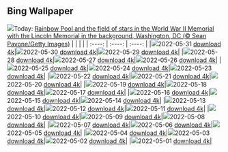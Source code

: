 ## Bing Wallpaper
![](./wallpaper/2022-05-31.jpg)Today: [Rainbow Pool and the field of stars in the World War II Memorial with the Lincoln Memorial in the background, Washington, DC (© Sean Pavone/Getty Images)](./wallpaper/2022-05-31.jpg)
|      |      |      |
| :----: | :----: | :----: |
|![](./wallpaper/2022-05-31_sm.jpg)2022-05-31 [download 4k](./wallpaper/2022-05-31.jpg)|![](./wallpaper/2022-05-30_sm.jpg)2022-05-30 [download 4k](./wallpaper/2022-05-30.jpg)|![](./wallpaper/2022-05-29_sm.jpg)2022-05-29 [download 4k](./wallpaper/2022-05-29.jpg)|
|![](./wallpaper/2022-05-28_sm.jpg)2022-05-28 [download 4k](./wallpaper/2022-05-28.jpg)|![](./wallpaper/2022-05-27_sm.jpg)2022-05-27 [download 4k](./wallpaper/2022-05-27.jpg)|![](./wallpaper/2022-05-26_sm.jpg)2022-05-26 [download 4k](./wallpaper/2022-05-26.jpg)|
|![](./wallpaper/2022-05-25_sm.jpg)2022-05-25 [download 4k](./wallpaper/2022-05-25.jpg)|![](./wallpaper/2022-05-24_sm.jpg)2022-05-24 [download 4k](./wallpaper/2022-05-24.jpg)|![](./wallpaper/2022-05-23_sm.jpg)2022-05-23 [download 4k](./wallpaper/2022-05-23.jpg)|
|![](./wallpaper/2022-05-22_sm.jpg)2022-05-22 [download 4k](./wallpaper/2022-05-22.jpg)|![](./wallpaper/2022-05-21_sm.jpg)2022-05-21 [download 4k](./wallpaper/2022-05-21.jpg)|![](./wallpaper/2022-05-20_sm.jpg)2022-05-20 [download 4k](./wallpaper/2022-05-20.jpg)|
|![](./wallpaper/2022-05-19_sm.jpg)2022-05-19 [download 4k](./wallpaper/2022-05-19.jpg)|![](./wallpaper/2022-05-18_sm.jpg)2022-05-18 [download 4k](./wallpaper/2022-05-18.jpg)|![](./wallpaper/2022-05-17_sm.jpg)2022-05-17 [download 4k](./wallpaper/2022-05-17.jpg)|
|![](./wallpaper/2022-05-16_sm.jpg)2022-05-16 [download 4k](./wallpaper/2022-05-16.jpg)|![](./wallpaper/2022-05-15_sm.jpg)2022-05-15 [download 4k](./wallpaper/2022-05-15.jpg)|![](./wallpaper/2022-05-14_sm.jpg)2022-05-14 [download 4k](./wallpaper/2022-05-14.jpg)|
|![](./wallpaper/2022-05-13_sm.jpg)2022-05-13 [download 4k](./wallpaper/2022-05-13.jpg)|![](./wallpaper/2022-05-12_sm.jpg)2022-05-12 [download 4k](./wallpaper/2022-05-12.jpg)|![](./wallpaper/2022-05-11_sm.jpg)2022-05-11 [download 4k](./wallpaper/2022-05-11.jpg)|
|![](./wallpaper/2022-05-10_sm.jpg)2022-05-10 [download 4k](./wallpaper/2022-05-10.jpg)|![](./wallpaper/2022-05-09_sm.jpg)2022-05-09 [download 4k](./wallpaper/2022-05-09.jpg)|![](./wallpaper/2022-05-08_sm.jpg)2022-05-08 [download 4k](./wallpaper/2022-05-08.jpg)|
|![](./wallpaper/2022-05-07_sm.jpg)2022-05-07 [download 4k](./wallpaper/2022-05-07.jpg)|![](./wallpaper/2022-05-06_sm.jpg)2022-05-06 [download 4k](./wallpaper/2022-05-06.jpg)|![](./wallpaper/2022-05-05_sm.jpg)2022-05-05 [download 4k](./wallpaper/2022-05-05.jpg)|
|![](./wallpaper/2022-05-04_sm.jpg)2022-05-04 [download 4k](./wallpaper/2022-05-04.jpg)|![](./wallpaper/2022-05-03_sm.jpg)2022-05-03 [download 4k](./wallpaper/2022-05-03.jpg)|![](./wallpaper/2022-05-02_sm.jpg)2022-05-02 [download 4k](./wallpaper/2022-05-02.jpg)|
|![](./wallpaper/2022-05-01_sm.jpg)2022-05-01 [download 4k](./wallpaper/2022-05-01.jpg)|